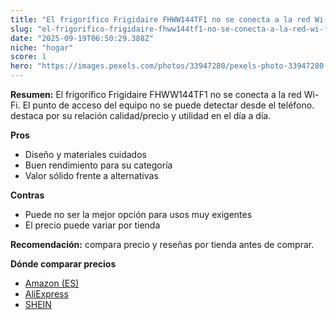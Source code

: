 ```yaml
---
title: "El frigorífico Frigidaire FHWW144TF1 no se conecta a la red Wi-Fi. El punto de acceso del equipo no se puede detectar desde el teléfono."
slug: "el-frigorifico-frigidaire-fhww144tf1-no-se-conecta-a-la-red-wi-fi-el-punto-de-ac"
date: "2025-09-19T06:50:29.388Z"
niche: "hogar"
score: 1
hero: "https://images.pexels.com/photos/33947280/pexels-photo-33947280.jpeg?auto=compress&cs=tinysrgb&fit=crop&h=627&w=1200&auto=compress&cs=tinysrgb&w=1200&h=675&fit=crop"
---
```


**Resumen:** El frigorífico Frigidaire FHWW144TF1 no se conecta a la red Wi-Fi. El punto de acceso del equipo no se puede detectar desde el teléfono. destaca por su relación calidad/precio y utilidad en el día a día.

**Pros**
- Diseño y materiales cuidados
- Buen rendimiento para su categoría
- Valor sólido frente a alternativas

**Contras**
- Puede no ser la mejor opción para usos muy exigentes
- El precio puede variar por tienda

**Recomendación:** compara precio y reseñas por tienda antes de comprar.

**Dónde comparar precios**
- [Amazon (ES)](https://www.amazon.es/s?k=El%20frigor%C3%ADfico%20Frigidaire%20FHWW144TF1%20no%20se%20conecta%20a%20la%20red%20Wi-Fi.%20El%20punto%20de%20acceso%20del%20equipo%20no%20se%20puede%20detectar%20desde%20el%20tel%C3%A9fono.&tag=teknovashop25-21)
- [AliExpress](https://www.aliexpress.com/wholesale?SearchText=El%20frigor%C3%ADfico%20Frigidaire%20FHWW144TF1%20no%20se%20conecta%20a%20la%20red%20Wi-Fi.%20El%20punto%20de%20acceso%20del%20equipo%20no%20se%20puede%20detectar%20desde%20el%20tel%C3%A9fono.)
- [SHEIN](https://www.shein.com/pdsearch/El%20frigor%C3%ADfico%20Frigidaire%20FHWW144TF1%20no%20se%20conecta%20a%20la%20red%20Wi-Fi.%20El%20punto%20de%20acceso%20del%20equipo%20no%20se%20puede%20detectar%20desde%20el%20tel%C3%A9fono.)